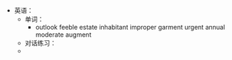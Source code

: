 - 英语：
	- 单词：
		- outlook
		  feeble
		  estate
		  inhabitant
		  improper
		  garment
		  urgent
		  annual
		  moderate
		  augment
	- 对话练习：
	-